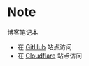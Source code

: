 # Note

博客笔记本

* 在 [GitHub](https://overlookart.github.io) 站点访问
* 在 [Cloudflare](https://overlookart-github-io.pages.dev) 站点访问
